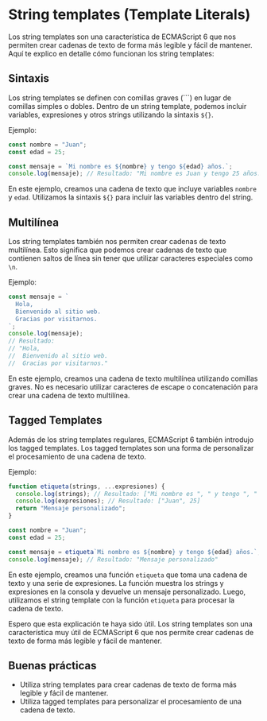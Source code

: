 # String templates (Template Literals)

Los string templates son una característica de ECMAScript 6 que nos permiten crear cadenas de texto de forma más legible y fácil de mantener. Aquí te explico en detalle cómo funcionan los string templates:

## Sintaxis

Los string templates se definen con comillas graves (```) en lugar de comillas simples o dobles. Dentro de un string template, podemos incluir variables, expresiones y otros strings utilizando la sintaxis `${}`.

Ejemplo:

```javascript
const nombre = "Juan";
const edad = 25;

const mensaje = `Mi nombre es ${nombre} y tengo ${edad} años.`;
console.log(mensaje); // Resultado: "Mi nombre es Juan y tengo 25 años."
```

En este ejemplo, creamos una cadena de texto que incluye variables `nombre` y `edad`. Utilizamos la sintaxis `${}` para incluir las variables dentro del string.

## Multilínea

Los string templates también nos permiten crear cadenas de texto multilínea. Esto significa que podemos crear cadenas de texto que contienen saltos de línea sin tener que utilizar caracteres especiales como `\n`.

Ejemplo:

```javascript
const mensaje = `
  Hola,
  Bienvenido al sitio web.
  Gracias por visitarnos.
`;
console.log(mensaje);
// Resultado:
// "Hola,
//  Bienvenido al sitio web.
//  Gracias por visitarnos."
```

En este ejemplo, creamos una cadena de texto multilínea utilizando comillas graves. No es necesario utilizar caracteres de escape o concatenación para crear una cadena de texto multilínea.

## Tagged Templates

Además de los string templates regulares, ECMAScript 6 también introdujo los tagged templates. Los tagged templates son una forma de personalizar el procesamiento de una cadena de texto.

Ejemplo:

```javascript
function etiqueta(strings, ...expresiones) {
  console.log(strings); // Resultado: ["Mi nombre es ", " y tengo ", " años."]
  console.log(expresiones); // Resultado: ["Juan", 25]
  return "Mensaje personalizado";
}

const nombre = "Juan";
const edad = 25;

const mensaje = etiqueta`Mi nombre es ${nombre} y tengo ${edad} años.`;
console.log(mensaje); // Resultado: "Mensaje personalizado"
```

En este ejemplo, creamos una función `etiqueta` que toma una cadena de texto y una serie de expresiones. La función muestra los strings y expresiones en la consola y devuelve un mensaje personalizado. Luego, utilizamos el string template con la función `etiqueta` para procesar la cadena de texto.

Espero que esta explicación te haya sido útil. Los string templates son una característica muy útil de ECMAScript 6 que nos permite crear cadenas de texto de forma más legible y fácil de mantener.

## Buenas prácticas

- Utiliza string templates para crear cadenas de texto de forma más legible y fácil de mantener.
- Utiliza tagged templates para personalizar el procesamiento de una cadena de texto.
